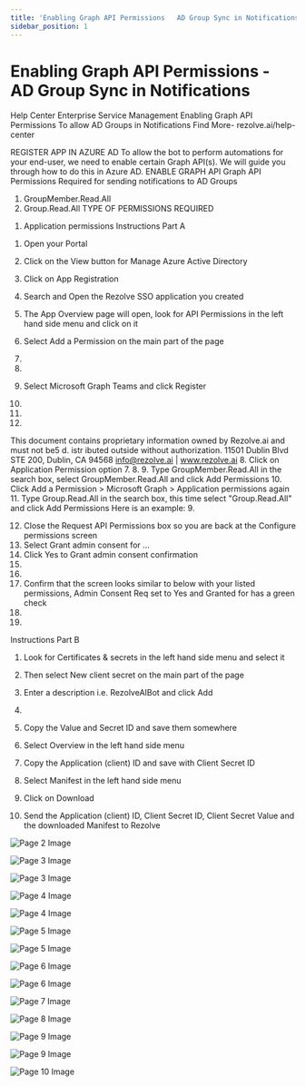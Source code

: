 ```yaml
---
title: 'Enabling Graph API Permissions   AD Group Sync in Notifications'
sidebar_position: 1
---
```



# Enabling Graph API Permissions - AD Group Sync in Notifications

Help Center
Enterprise Service Management
Enabling Graph API
Permissions
To allow AD Groups in Notifications
Find More- rezolve.ai/help-center

REGISTER APP IN AZURE AD
To allow the bot to perform automations for your end-user, we need to enable certain Graph API(s). We will guide you
through how to do this in Azure AD.
ENABLE GRAPH API
Graph API Permissions Required for sending notifications to AD Groups
1. GroupMember.Read.All
2. Group.Read.All
TYPE OF PERMISSIONS REQUIRED
1) Application permissions
Instructions Part A
1. Open your Portal
2. Click on the View button for Manage Azure Active Directory

3. Click on App Registration
4. Search and Open the Rezolve SSO application you created

5. The App Overview page will open, look for API Permissions in the left hand side menu and click on it
6. Select Add a Permission on the main part of the page
1.
2.
7. Select Microsoft Graph
Teams and click Register
3.
5.
6.
This document contains proprietary information owned by Rezolve.ai and must not
be5 d. istr ibuted outside without authorization.
11501 Dublin Blvd STE 200, Dublin, CA 94568 info@rezolve.ai | www.rezolve.ai
8. Click on Application Permission option
7.
8.
9. Type GroupMember.Read.All in the search box, select GroupMember.Read.All and click Add
Permissions
10. Click Add a Permission &gt; Microsoft Graph &gt; Application permissions again
11. Type Group.Read.All in the search box, this time select "Group.Read.All" and click Add Permissions
Here is an example:
9.

12. Close the Request API Permissions box so you are back at the Configure permissions screen
13. Select Grant admin consent for …
14. Click Yes to Grant admin consent confirmation
10.
11.
15. Confirm that the screen looks similar to below with your listed permissions, Admin Consent Req set to Yes and
Granted for has a green check
12.
13.

Instructions Part B
1. Look for Certificates & secrets in the left hand side menu and select it
2. Then select New client secret on the main part of the page

3. Enter a description i.e. RezolveAIBot and click Add
14.

5. Copy the Value and Secret ID and save them somewhere
6. Select Overview in the left hand side menu
7. Copy the Application (client) ID and save with Client Secret ID
8. Select Manifest in the left hand side menu
9. Click on Download


10. Send the Application (client) ID, Client Secret ID, Client Secret Value and the downloaded Manifest to
Rezolve


![Page 2 Image](/img/reference/Graph%20API%20Guides/images/Enabling-Graph-API-Permissions---AD-Group-Sync-in-Notifications_page2_4.png)

![Page 3 Image](/img/reference/Graph%20API%20Guides/images/Enabling-Graph-API-Permissions---AD-Group-Sync-in-Notifications_page3_4.png)

![Page 3 Image](/img/reference/Graph%20API%20Guides/images/Enabling-Graph-API-Permissions---AD-Group-Sync-in-Notifications_page3_5.png)

![Page 4 Image](/img/reference/Graph%20API%20Guides/images/Enabling-Graph-API-Permissions---AD-Group-Sync-in-Notifications_page4_4.png)

![Page 4 Image](/img/reference/Graph%20API%20Guides/images/Enabling-Graph-API-Permissions---AD-Group-Sync-in-Notifications_page4_5.png)

![Page 5 Image](/img/reference/Graph%20API%20Guides/images/Enabling-Graph-API-Permissions---AD-Group-Sync-in-Notifications_page5_4.png)

![Page 5 Image](/img/reference/Graph%20API%20Guides/images/Enabling-Graph-API-Permissions---AD-Group-Sync-in-Notifications_page5_5.png)

![Page 6 Image](/img/reference/Graph%20API%20Guides/images/Enabling-Graph-API-Permissions---AD-Group-Sync-in-Notifications_page6_4.png)

![Page 6 Image](/img/reference/Graph%20API%20Guides/images/Enabling-Graph-API-Permissions---AD-Group-Sync-in-Notifications_page6_5.png)

![Page 7 Image](/img/reference/Graph%20API%20Guides/images/Enabling-Graph-API-Permissions---AD-Group-Sync-in-Notifications_page7_4.png)

![Page 8 Image](/img/reference/Graph%20API%20Guides/images/Enabling-Graph-API-Permissions---AD-Group-Sync-in-Notifications_page8_4.png)

![Page 9 Image](/img/reference/Graph%20API%20Guides/images/Enabling-Graph-API-Permissions---AD-Group-Sync-in-Notifications_page9_4.png)

![Page 9 Image](/img/reference/Graph%20API%20Guides/images/Enabling-Graph-API-Permissions---AD-Group-Sync-in-Notifications_page9_5.png)

![Page 10 Image](/img/reference/Graph%20API%20Guides/images/Enabling-Graph-API-Permissions---AD-Group-Sync-in-Notifications_page10_4.png)